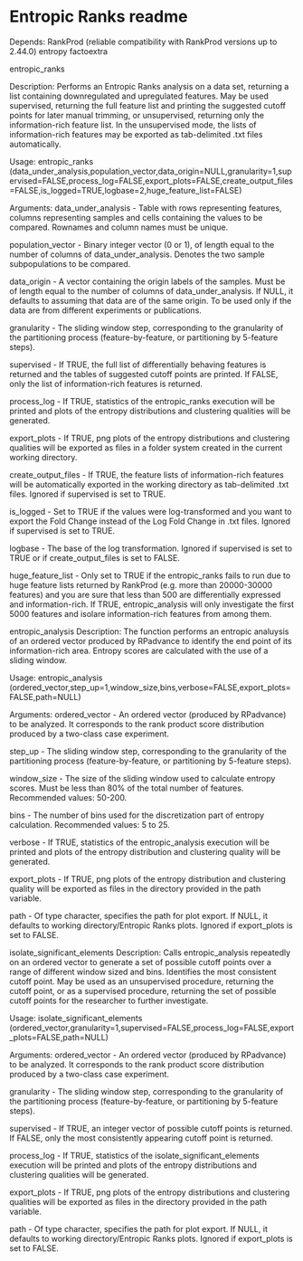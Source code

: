 # Entropic Ranks readme

Depends:
RankProd (reliable compatibility with RankProd versions up to 2.44.0)
entropy
factoextra

entropic_ranks

Description: Performs an Entropic Ranks analysis on a data set, returning a list containing downregulated and upregulated features. May be used supervised, returning the full feature list and printing the suggested cutoff points for later manual trimming, or unsupervised, returning only the information-rich feature list. In the unsupervised mode, the lists of information-rich features may be exported as tab-delimited .txt files automatically.

Usage: entropic_ranks (data_under_analysis,population_vector,data_origin=NULL,granularity=1,supervised=FALSE,process_log=FALSE,export_plots=FALSE,create_output_files=FALSE,is_logged=TRUE,logbase=2,huge_feature_list=FALSE)

Arguments:
data_under_analysis - Table with rows representing features, columns representing samples and cells containing the values to be compared. Rownames and column names must be unique.

population_vector - Binary integer vector (0 or 1), of length equal to the number of columns of data_under_analysis. Denotes the two sample subpopulations to be compared.

data_origin - A vector containing the origin labels of the samples. Must be of length equal to the number of columns of data_under_analysis. If NULL, it defaults to assuming that data are of the same origin. To be used only if the data are from different experiments or publications.

granularity - The sliding window step, corresponding to the granularity of the partitioning process (feature-by-feature, or partitioning by 5-feature steps).

supervised - If TRUE, the full list of differentially behaving features is returned and the tables of suggested cutoff points are printed. If FALSE, only the list of information-rich features is returned.

process_log - If TRUE, statistics of the entropic_ranks execution will be printed and plots of the entropy distributions and clustering qualities will be generated.

export_plots - If TRUE, png plots of the entropy distributions and clustering qualities will be exported as files in a folder system created in the current working directory.

create_output_files - If TRUE, the feature lists of information-rich features will be automatically exported in the working directory as tab-delimited .txt files. Ignored if supervised is set to TRUE.

is_logged - Set to TRUE if the values were log-transformed and you want to export the Fold Change instead of the Log Fold Change in .txt files. Ignored if supervised is set to TRUE.

logbase - The base of the log transformation. Ignored if supervised is set to TRUE or if create_output_files is set to FALSE.

huge_feature_list - Only set to TRUE if the entropic_ranks fails to run due to huge feature lists returned by RankProd (e.g. more than 20000-30000 features) and you are sure that less than 500 are differentially expressed and information-rich. If TRUE, entropic_analysis will only investigate the first 5000 features and isolare information-rich features from among them.


entropic_analysis
Description: The function performs an entropic analuysis of an ordered vector produced by RPadvance to identify the end point of its information-rich area. Entropy scores are calculated with the use of a sliding window.

Usage: entropic_analysis (ordered_vector,step_up=1,window_size,bins,verbose=FALSE,export_plots=FALSE,path=NULL)

Arguments:
ordered_vector - An ordered vector (produced by RPadvance) to be analyzed. It corresponds to the rank product score distribution produced by a two-class case experiment.

step_up - The sliding window step, corresponding to the granularity of the partitioning process (feature-by-feature, or partitioning by 5-feature steps).

window_size - The size of the sliding window used to calculate entropy scores. Must be less than 80% of the total number of features. Recommended values: 50-200.

bins - The number of bins used for the discretization part of entropy calculation. Recommended values: 5 to 25.

verbose - If TRUE, statistics of the entropic_analysis execution will be printed and plots of the entropy distribution and clustering quality will be generated.

export_plots - If TRUE, png plots of the entropy distribution and clustering quality will be exported as files in the directory provided in the path variable.

path - Of type character, specifies the path for plot export. If NULL, it defaults to working directory/Entropic Ranks plots. Ignored if export_plots is set to FALSE.



isolate_significant_elements
Description: Calls entropic_analysis repeatedly on an ordered vector to generate a set of possible cutoff points over a range of different window sized and bins. Identifies the most consistent cutoff point. May be used as an unsupervised procedure, returning the cutoff point, or as a supervised procedure, returning the set of possible cutoff points for the researcher to further investigate.

Usage: isolate_significant_elements (ordered_vector,granularity=1,supervised=FALSE,process_log=FALSE,export_plots=FALSE,path=NULL)

Arguments:
ordered_vector - An ordered vector (produced by RPadvance) to be analyzed. It corresponds to the rank product score distribution produced by a two-class case experiment.

granularity - The sliding window step, corresponding to the granularity of the partitioning process (feature-by-feature, or partitioning by 5-feature steps).

supervised - If TRUE, an integer vector of possible cutoff points is returned. If FALSE, only the most consistently appearing cutoff point is returned.

process_log - If TRUE, statistics of the isolate_significant_elements execution will be printed and plots of the entropy distributions and clustering qualities will be generated.

export_plots - If TRUE, png plots of the entropy distributions and clustering qualities will be exported as files in the directory provided in the path variable.

path - Of type character, specifies the path for plot export. If NULL, it defaults to working directory/Entropic Ranks plots. Ignored if export_plots is set to FALSE.
